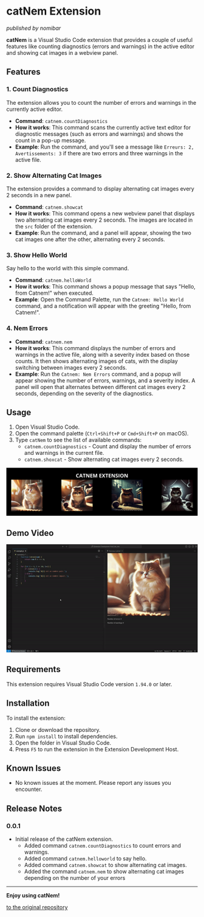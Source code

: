 # catNem Extension

_published by nomibar_

**catNem** is a Visual Studio Code extension that provides a couple of useful features like counting diagnostics (errors and warnings) in the active editor and showing cat images in a webview panel.

## Features

### 1. Count Diagnostics
The extension allows you to count the number of errors and warnings in the currently active editor.

- **Command**: `catnem.countDiagnostics`
- **How it works**: This command scans the currently active text editor for diagnostic messages (such as errors and warnings) and shows the count in a pop-up message.
- **Example**: Run the command, and you'll see a message like `Erreurs: 2, Avertissements: 3` if there are two errors and three warnings in the active file.

### 2. Show Alternating Cat Images
The extension provides a command to display alternating cat images every 2 seconds in a new panel.

- **Command**: `catnem.showcat`
- **How it works**: This command opens a new webview panel that displays two alternating cat images every 2 seconds. The images are located in the `src` folder of the extension.
- **Example**: Run the command, and a panel will appear, showing the two cat images one after the other, alternating every 2 seconds.


### 3. Show Hello World
Say hello to the world with this simple command.

- **Command**: `catnem.helloWorld`
- **How it works**: This command shows a popup message that says "Hello, from Catnem!" when executed.
- **Example**: Open the Command Palette, run the `Catnem: Hello World` command, and a notification will appear with the greeting "Hello, from Catnem!".

### 4. Nem Errors

- **Command**: `catnem.nem`
- **How it works**: This command displays the number of errors and warnings in the active file, along with a severity index based on those counts. It then shows alternating images of cats, with the display switching between images every 2 seconds.
- **Example**: Run the `Catnem: Nem Errors` command, and a popup will appear showing the number of errors, warnings, and a severity index. A panel will open that alternates between different cat images every 2 seconds, depending on the severity of the diagnostics.




## Usage

1. Open Visual Studio Code.
2. Open the command palette (`Ctrl+Shift+P` or `Cmd+Shift+P` on macOS).
3. Type `catNem` to see the list of available commands:
   - `catnem.countDiagnostics` - Count and display the number of errors and warnings in the current file.
   - `catnem.shoxcat` - Show alternating cat images every 2 seconds.

![Usage image](/assets/CATNEM%20EXTENTION.png)

## Demo Video

![Demo exemple](/assets/exemple.gif)

## Requirements

This extension requires Visual Studio Code version `1.94.0` or later.



## Installation

To install the extension:

1. Clone or download the repository.
2. Run `npm install` to install dependencies.
3. Open the folder in Visual Studio Code.
4. Press `F5` to run the extension in the Extension Development Host.

## Known Issues

- No known issues at the moment. Please report any issues you encounter.

## Release Notes

### 0.0.1

- Initial release of the catNem extension.
  - Added command `catnem.countDiagnostics` to count errors and warnings.
  - Added command `catnem.helloworld` to say hello.
  - Added command `catnem.showcat` to show alternating cat images.
  - Added the command `catnem.nem` to show alternating cat images depending on the number of your errors

---

**Enjoy using catNem!**

[to the original repository](https://github.com/nomibar/catnem)